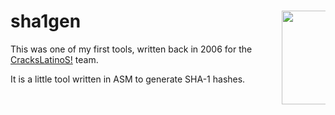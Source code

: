 sha1gen <img src="http://goo.gl/iyEbvp" align="right" height="150" style="max-width: 70px">
=======

This was one of my first tools, written back in 2006 for the [CracksLatinoS!](https://twitter.com/crackslatinos) team.

It is a little tool written in ASM to generate SHA-1 hashes.
